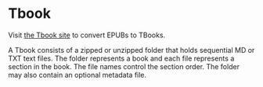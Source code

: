 # Tbook
Visit [the Tbook site](https://gregabbott.pages.dev/tbook) to convert EPUBs to TBooks.

A Tbook consists of a zipped or unzipped folder
  that holds sequential MD or TXT text files.
The folder represents a book
  and each file represents a section in the book.
The file names control the section order.
The folder may also contain an optional metadata file.
